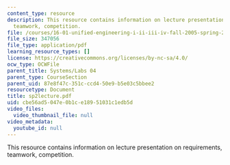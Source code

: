 ```yaml
---
content_type: resource
description: This resource contains information on lecture presentation on requirements,
  teamwork, competition.
file: /courses/16-01-unified-engineering-i-ii-iii-iv-fall-2005-spring-2006/cbe56ad5047e0b1ce18951031c1edb5d_sp2lecture.pdf
file_size: 347056
file_type: application/pdf
learning_resource_types: []
license: https://creativecommons.org/licenses/by-nc-sa/4.0/
ocw_type: OCWFile
parent_title: Systems/Labs 04
parent_type: CourseSection
parent_uid: 87e8f47c-351c-ccd4-50e9-b5e03c5bbee2
resourcetype: Document
title: sp2lecture.pdf
uid: cbe56ad5-047e-0b1c-e189-51031c1edb5d
video_files:
  video_thumbnail_file: null
video_metadata:
  youtube_id: null
---
```

This resource contains information on lecture presentation on requirements, teamwork, competition.
